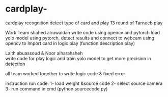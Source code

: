 # cardplay-


cardplay recognition 
detect type of card and play 13 round of Tarneeb play 


Work Team
shahed alruwaidan 
write code using opencv and pytorch
load yolo model using pytorch, detect results and connect to webcam using opencv to 
Import card in logic play (function description play)


Laith abuassoud & Noor alharahsheh  
write code for play logic and train yolo model to get more precision in detection 
 
 
all team worked together  to write  logic code  & fixed error


instruction run code:
1- load weight  &source code 
2- select source camera 
3- run command in cmd (python  sourcecode.py)
